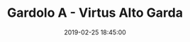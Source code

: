 ---
title: Gardolo A - Virtus Alto Garda
date: 2019-02-25 18:45:00
squadra-a: Virtus Alto Garda
punteggio-a: 
squadra-b: Bc Gardolo A
punteggio-b: 
partite/squadra: under-18-18-19
luogo: Centro Sportivo Trento Nord
categoria: under 18
---